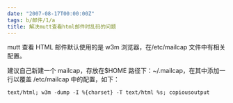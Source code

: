 ```yaml
---
date: "2007-08-17T00:00:00Z"
tags: b/邮件/1/a
title: 解决mutt查看html邮件时乱码的问题
---
```


mutt 查看 HTML 邮件默认使用的是 w3m 浏览器，在/etc/mailcap 文件中有相关配置。

建议自己新建一个 mailcap，存放在$HOME 路径下：~/.mailcap，在其中添加一行以覆盖 /etc/mailcap 中的配置，如下：

    text/html; w3m -dump -I %{charset} -T text/html %s; copiousoutput
